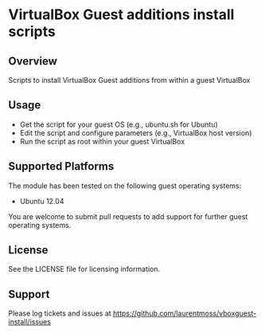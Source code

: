 VirtualBox Guest additions install scripts
====================

Overview
--------

Scripts to install VirtualBox Guest additions from within a guest VirtualBox


Usage
-----

* Get the script for your guest OS (e.g., ubuntu.sh for Ubuntu)
* Edit the script and configure parameters (e.g., VirtualBox host version)
* Run the script as root within your guest VirtualBox


Supported Platforms
-------------------

The module has been tested on the following guest operating systems: 

* Ubuntu 12.04

You are welcome to submit pull requests to add support for further guest operating systems.


License
-------

See the LICENSE file for licensing information.


Support
-------

Please log tickets and issues at https://github.com/laurentmoss/vboxguest-install/issues
